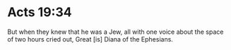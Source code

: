 # Acts 19:34

But when they knew that he was a Jew, all with one voice about the space of two hours cried out, Great [is] Diana of the Ephesians.